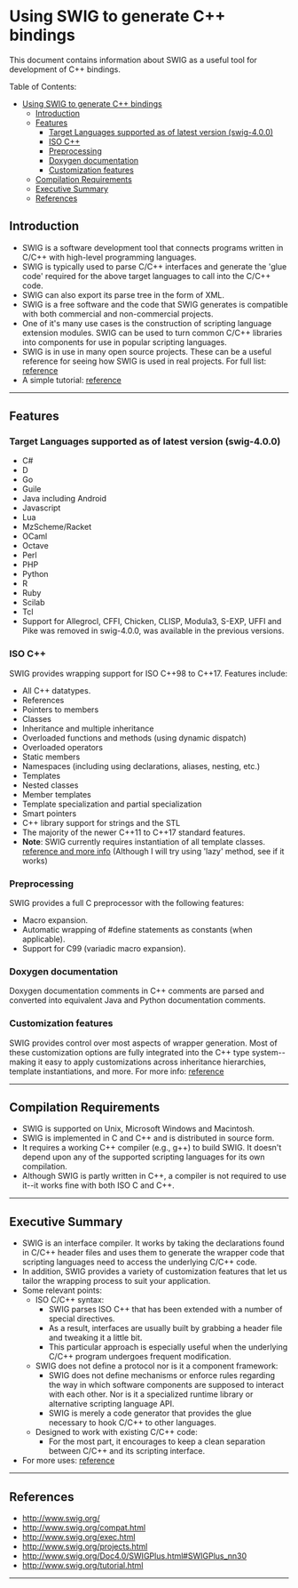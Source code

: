 # Using SWIG to generate C++ bindings
This document contains information about SWIG as a useful tool for development of C++ bindings.

Table of Contents:
- [Using SWIG to generate C++ bindings](#using-swig-to-generate-c-bindings)
	- [Introduction](#introduction)
	- [Features](#features)
		- [Target Languages supported as of latest version (swig-4.0.0)](#target-languages-supported-as-of-latest-version-swig-400)
		- [ISO C++](#iso-c)
		- [Preprocessing](#preprocessing)
		- [Doxygen documentation](#doxygen-documentation)
		- [Customization features](#customization-features)
	- [Compilation Requirements](#compilation-requirements)
	- [Executive Summary](#executive-summary)
	- [References](#references)

## Introduction
- SWIG is a software development tool that connects programs written in C/C++ with high-level programming languages.
- SWIG is typically used to parse C/C++ interfaces and generate the 'glue code' required for the above target languages to call into the C/C++ code.
- SWIG can also export its parse tree in the form of XML.
- SWIG is a free software and the code that SWIG generates is compatible with both commercial and non-commercial projects.
- One of it's many use cases is the construction of scripting language extension modules. SWIG can be used to turn common C/C++ libraries into components for use in popular scripting languages.
- SWIG is in use in many open source projects. These can be a useful reference for seeing how SWIG is used in real projects. For full list: [reference][4]
- A simple tutorial: [reference][7]

***

## Features

### Target Languages supported as of latest version (swig-4.0.0)
- C#
- D
- Go
- Guile
- Java including Android
- Javascript
- Lua
- MzScheme/Racket
- OCaml
- Octave
- Perl
- PHP
- Python
- R
- Ruby
- Scilab
- Tcl
- Support for Allegrocl, CFFI, Chicken, CLISP, Modula3, S-EXP, UFFI and Pike was removed in swig-4.0.0, was available in the previous versions.

### ISO C++
SWIG provides wrapping support for ISO C++98 to C++17. Features include:

- All C++ datatypes.
- References
- Pointers to members
- Classes
- Inheritance and multiple inheritance
- Overloaded functions and methods (using dynamic dispatch)
- Overloaded operators
- Static members
- Namespaces (including using declarations, aliases, nesting, etc.)
- Templates
- Nested classes
- Member templates
- Template specialization and partial specialization
- Smart pointers
- C++ library support for strings and the STL
- The majority of the newer C++11 to C++17 standard features.
- **Note**: SWIG currently requires instantiation of all template classes. [reference and more info][5] (Although I will try using 'lazy' method, see if it works)

### Preprocessing
SWIG provides a full C preprocessor with the following features:

- Macro expansion.
- Automatic wrapping of #define statements as constants (when applicable).
- Support for C99 (variadic macro expansion).

### Doxygen documentation
Doxygen documentation comments in C++ comments are parsed and converted into equivalent Java and Python documentation comments.

### Customization features
SWIG provides control over most aspects of wrapper generation. Most of these customization options are fully integrated into the C++ type system--making it easy to apply customizations across inheritance hierarchies, template instantiations, and more. For more info: [reference][6]

***

## Compilation Requirements
- SWIG is supported on Unix, Microsoft Windows and Macintosh.
- SWIG is implemented in C and C++ and is distributed in source form.
- It requires a working C++ compiler (e.g., g++) to build SWIG. It doesn't depend upon any of the supported scripting languages for its own compilation.
- Although SWIG is partly written in C++, a compiler is not required to use it--it works fine with both ISO C and C++.

***

## Executive Summary
- SWIG is an interface compiler. It works by taking the declarations found in C/C++ header files and uses them to generate the wrapper code that scripting languages need to access the underlying C/C++ code.
- In addition, SWIG provides a variety of customization features that let us tailor the wrapping process to suit your application.
- Some relevant points:
	- ISO C/C++ syntax:
		- SWIG parses ISO C++ that has been extended with a number of special directives.
		- As a result, interfaces are usually built by grabbing a header file and tweaking it a little bit.
		- This particular approach is especially useful when the underlying C/C++ program undergoes frequent modification.
	- SWIG does not define a protocol nor is it a component framework:
		- SWIG does not define mechanisms or enforce rules regarding the way in which software components are supposed to interact with each other. Nor is it a specialized runtime library or alternative scripting language API.
		- SWIG is merely a code generator that provides the glue necessary to hook C/C++ to other languages.
	- Designed to work with existing C/C++ code:
		- For the most part, it encourages to keep a clean separation between C/C++ and its scripting interface.
- For more uses: [reference][3]

***

## References

- http://www.swig.org/
- http://www.swig.org/compat.html
- http://www.swig.org/exec.html
- http://www.swig.org/projects.html
- http://www.swig.org/Doc4.0/SWIGPlus.html#SWIGPlus_nn30
- http://www.swig.org/tutorial.html

***

[1]: http://www.swig.org/	"SWIG Homepage"
[2]: http://www.swig.org/compat.html	"SWIG Compatibility"
[3]: http://www.swig.org/exec.html	"SWIG Summary"
[4]: http://www.swig.org/projects.html	"SWIG Projects"
[5]: http://www.swig.org/Doc4.0/SWIGPlus.html#SWIGPlus_nn30	"SWIG Templating"
[6]: http://www.swig.org/compare.html	"SWIG Features"
[7]: http://www.swig.org/tutorial.html	"SWIG Tutorial"

